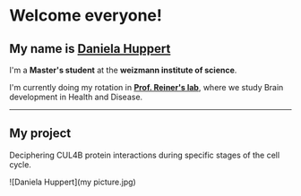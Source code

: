 # Welcome everyone!

My name is [Daniela Huppert](https://weizmann.elsevierpure.com/en/persons/daniela-huppert-revach/)
---
I'm a **Master's student** at the **weizmann institute of science**.

I'm currently doing my rotation in **[Prof. Reiner's lab](https://www.weizmann.ac.il/molgen/Reiner/)**, where we study Brain development in Health and Disease.

---
## My project
Deciphering CUL4B protein interactions during specific stages of the cell cycle.

![Daniela Huppert](my picture.jpg)
